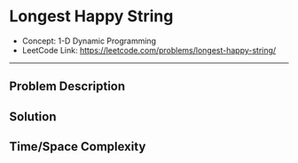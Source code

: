 # Longest Happy String

- Concept: 1-D Dynamic Programming
- LeetCode Link: https://leetcode.com/problems/longest-happy-string/

---

## Problem Description

## Solution

## Time/Space Complexity

